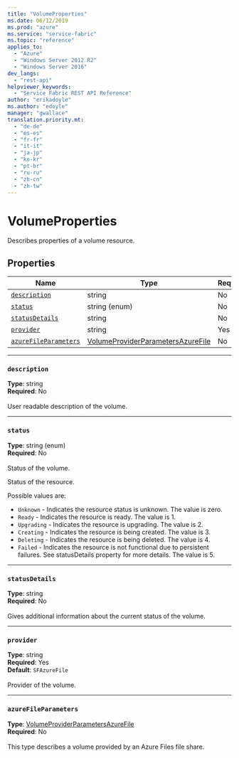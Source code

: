```yaml
---
title: "VolumeProperties"
ms.date: 06/12/2019
ms.prod: "azure"
ms.service: "service-fabric"
ms.topic: "reference"
applies_to: 
  - "Azure"
  - "Windows Server 2012 R2"
  - "Windows Server 2016"
dev_langs: 
  - "rest-api"
helpviewer_keywords: 
  - "Service Fabric REST API Reference"
author: "erikadoyle"
ms.author: "edoyle"
manager: "gwallace"
translation.priority.mt: 
  - "de-de"
  - "es-es"
  - "fr-fr"
  - "it-it"
  - "ja-jp"
  - "ko-kr"
  - "pt-br"
  - "ru-ru"
  - "zh-cn"
  - "zh-tw"
---
```

# VolumeProperties

Describes properties of a volume resource.

## Properties
| Name | Type | Required |
| --- | --- | --- |
| [`description`](#description) | string | No |
| [`status`](#status) | string (enum) | No |
| [`statusDetails`](#statusdetails) | string | No |
| [`provider`](#provider) | string | Yes |
| [`azureFileParameters`](#azurefileparameters) | [VolumeProviderParametersAzureFile](sfclient-v65-model-volumeproviderparametersazurefile.md) | No |

____
### `description`
__Type__: string <br/>
__Required__: No<br/>
<br/>
User readable description of the volume.

____
### `status`
__Type__: string (enum) <br/>
__Required__: No<br/>
<br/>
Status of the volume.

Status of the resource.

Possible values are: 

  - `Unknown` - Indicates the resource status is unknown. The value is zero.
  - `Ready` - Indicates the resource is ready. The value is 1.
  - `Upgrading` - Indicates the resource is upgrading. The value is 2.
  - `Creating` - Indicates the resource is being created. The value is 3.
  - `Deleting` - Indicates the resource is being deleted. The value is 4.
  - `Failed` - Indicates the resource is not functional due to persistent failures. See statusDetails property for more details. The value is 5.



____
### `statusDetails`
__Type__: string <br/>
__Required__: No<br/>
<br/>
Gives additional information about the current status of the volume.

____
### `provider`
__Type__: string <br/>
__Required__: Yes<br/>
__Default__: `SFAzureFile` <br/>
<br/>
Provider of the volume.

____
### `azureFileParameters`
__Type__: [VolumeProviderParametersAzureFile](sfclient-v65-model-volumeproviderparametersazurefile.md) <br/>
__Required__: No<br/>
<br/>
This type describes a volume provided by an Azure Files file share.
